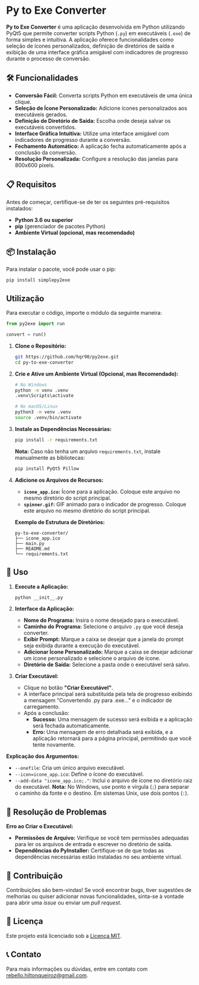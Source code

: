 # Py to Exe Converter

**Py to Exe Converter** é uma aplicação desenvolvida em Python utilizando PyQt5 que permite converter scripts Python (`.py`) em executáveis (`.exe`) de forma simples e intuitiva. A aplicação oferece funcionalidades como seleção de ícones personalizados, definição de diretórios de saída e exibição de uma interface gráfica amigável com indicadores de progresso durante o processo de conversão.

## 🛠️ **Funcionalidades**

- **Conversão Fácil:** Converta scripts Python em executáveis de uma única clique.
- **Seleção de Ícone Personalizado:** Adicione ícones personalizados aos executáveis gerados.
- **Definição de Diretório de Saída:** Escolha onde deseja salvar os executáveis convertidos.
- **Interface Gráfica Intuitiva:** Utilize uma interface amigável com indicadores de progresso durante a conversão.
- **Fechamento Automático:** A aplicação fecha automaticamente após a conclusão da conversão.
- **Resolução Personalizada:** Configure a resolução das janelas para 800x600 pixels.

## 📋 **Requisitos**

Antes de começar, certifique-se de ter os seguintes pré-requisitos instalados:

- **Python 3.6 ou superior**
- **pip** (gerenciador de pacotes Python)
- **Ambiente Virtual (opcional, mas recomendado)**

## 📦 **Instalação**

Para instalar o pacote, você pode usar o pip:

```
pip install simplepy2exe
```

## Utilização

Para executar o código, importe o módulo da seguinte maneira:

```python
from py2exe import run

convert = run()
```

1. **Clone o Repositório:**

   ```bash
   git https://github.com/hqr90/py2exe.git
   cd py-to-exe-converter
   ```

2. **Crie e Ative um Ambiente Virtual (Opcional, mas Recomendado):**

   ```bash
   # No Windows
   python -m venv .venv
   .venv\Scripts\activate

   # No macOS/Linux
   python3 -m venv .venv
   source .venv/bin/activate
   ```

3. **Instale as Dependências Necessárias:**

   ```bash
   pip install -r requirements.txt
   ```

   **Nota:** Caso não tenha um arquivo `requirements.txt`, instale manualmente as bibliotecas:

   ```bash
   pip install PyQt5 Pillow
   ```

4. **Adicione os Arquivos de Recursos:**

   - **`icone_app.ico`:** Ícone para a aplicação. Coloque este arquivo no mesmo diretório do script principal.
   - **`spinner.gif`:** GIF animado para o indicador de progresso. Coloque este arquivo no mesmo diretório do script principal.

   **Exemplo de Estrutura de Diretórios:**

   ```
   py-to-exe-converter/
   ├── icone_app.ico
   ├── main.py
   ├── README.md
   └── requirements.txt
   ```

## 📂 **Uso**

1. **Execute a Aplicação:**

   ```bash
   python __init__.py
   ```

2. **Interface da Aplicação:**

   - **Nome do Programa:** Insira o nome desejado para o executável.
   - **Caminho do Programa:** Selecione o arquivo `.py` que você deseja converter.
   - **Exibir Prompt:** Marque a caixa se desejar que a janela do prompt seja exibida durante a execução do executável.
   - **Adicionar Ícone Personalizado:** Marque a caixa se desejar adicionar um ícone personalizado e selecione o arquivo de ícone.
   - **Diretório de Saída:** Selecione a pasta onde o executável será salvo.

3. **Criar Executável:**

   - Clique no botão **"Criar Executável"**.
   - A interface principal será substituída pela tela de progresso exibindo a mensagem "Convertendo .py para .exe..." e o indicador de carregamento.
   - Após a conclusão:
     - **Sucesso:** Uma mensagem de sucesso será exibida e a aplicação será fechada automaticamente.
     - **Erro:** Uma mensagem de erro detalhada será exibida, e a aplicação retornará para a página principal, permitindo que você tente novamente.

**Explicação dos Argumentos:**

- `--onefile`: Cria um único arquivo executável.
- `--icon=icone_app.ico`: Define o ícone do executável.
- `--add-data "icone_app.ico;."`: Inclui o arquivo de ícone no diretório raiz do executável. **Nota:** No Windows, use ponto e vírgula (`;`) para separar o caminho da fonte e o destino. Em sistemas Unix, use dois pontos (`:`).

## 🐞 **Resolução de Problemas**

**Erro ao Criar o Executável:**

   - **Permissões de Arquivo:** Verifique se você tem permissões adequadas para ler os arquivos de entrada e escrever no diretório de saída.
   - **Dependências do PyInstaller:** Certifique-se de que todas as dependências necessárias estão instaladas no seu ambiente virtual.

## 🤝 **Contribuição**

Contribuições são bem-vindas! Se você encontrar bugs, tiver sugestões de melhorias ou quiser adicionar novas funcionalidades, sinta-se à vontade para abrir uma _issue_ ou enviar um _pull request_.

## 📄 **Licença**

Este projeto está licenciado sob a [Licença MIT](LICENSE).

## 📞 **Contato**

Para mais informações ou dúvidas, entre em contato com [rebello.hiltonqueiroz@gmail.com](mailto:rebello.hiltonqueiroz@gmail.com).
